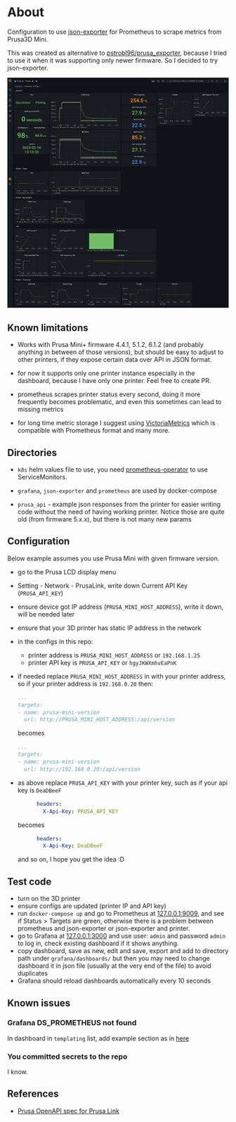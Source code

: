 # About

Configuration to use [json-exporter](https://github.com/prometheus-community/json_exporter)
for Prometheus to scrape metrics from Prusa3D Mini.

This was created as alternative to [pstrobl96/prusa_exporter](https://github.com/pstrobl96/prusa_exporter),
because I tried to use it when it was supporting only newer firmware.
So I decided to try json-exporter.

![preview](./preview.png)

## Known limitations

- Works with Prusa Mini+ firmware 4.4.1, 5.1.2, 6.1.2 (and probably anything in
  between of those versions), but should be easy to adjust to other
  printers, if they expose certain data over API in JSON format.

- for now it supports only one printer instance especially in the dashboard,
  because I have only one printer. Feel free to create PR.

- prometheus scrapes printer status every second, doing it more frequently becomes
  problematic, and even this sometimes can lead to missing metrics

- for long time metric storage I suggest using [VictoriaMetrics](https://victoriametrics.com/products/open-source/)
  which is compatible with Prometheus format and many more.

## Directories

- `k8s` helm values file to use, you need [prometheus-operator](https://github.com/prometheus-operator/prometheus-operator)
  to use ServiceMonitors.

- `grafana`, `json-exporter` and `prometheus` are used by docker-compose

- `prusa_api` - example json responses from the printer for easier writing code
  without the need of having working printer.
  Notice those are quite old (from firmware 5.x.x), but there is not many new params

## Configuration

Below example assumes you use Prusa Mini with given firmware version.

- go to the Prusa LCD display menu
- Setting - Network - PrusaLink, write down Current API Key (`PRUSA_API_KEY`)
- ensure device got IP address (`PRUSA_MINI_HOST_ADDRESS`), write it down,
  will be needed later
- ensure that your 3D printer has static IP address in the network
- in the configs in this repo:
  - printer address is `PRUSA_MINI_HOST_ADDRESS` or `192.168.1.25`
  - printer API key is `PRUSA_API_KEY` or `hgyJKWXmhvEaPnK`

- if needed replace `PRUSA_MINI_HOST_ADDRESS` in with your printer address,
  so if your printer address is `192.168.0.20` then:

  ```yaml
  ...
  targets:
  - name: prusa-mini-version
    url: http://PRUSA_MINI_HOST_ADDRESS:/api/version
  ```

  becomes

  ```yaml
  ...
  targets:
  - name: prusa-mini-version
    url: http://192.168.0.20:/api/version
  ```

- as above replace `PRUSA_API_KEY` with your printer key,
  such as if your api key is `DeaDBeeF`

  ```yaml
        headers:
          X-Api-Key: PRUSA_API_KEY
  ```

  becomes

  ```yaml
        headers:
          X-Api-Key: DeaDBeeF
  ```

  and so on, I hope you get the idea :D

## Test code

- turn on the 3D printer
- ensure configs are updated (printer IP and API key)
- run `docker-compose up` and go to Prometheus at [127.0.0.1:9009](http://127.0.0.1:9090),
  and see if Status > Targets are green, otherwise there is a problem between
  prometheus and json-exporter or json-exporter and printer.
- go to Grafana at [127.0.0.1:3000](http://127.0.0.1:3000) and use user: `admin`
  and password `admin` to log in, check existing dashboard if it shows anything.
- copy dashboard, save as new, edit and save, export and add to directory path
  under `grafana/dashboards/` but then you may need to change dashboard it in
  json file (usually at the very end of the file) to avoid duplicates
- Grafana should reload dashboards automatically every 10 seconds

## Known issues

### Grafana DS_PROMETHEUS not found

In dashboard in `templating` list, add example section as in [here](https://github.com/kubernetes/ingress-nginx/pull/4796/files)

### You committed secrets to the repo

I know.

## References

- [Prusa OpenAPI spec for Prusa Link](https://github.com/prusa3d/Prusa-Link-Web/tree/master/spec)
